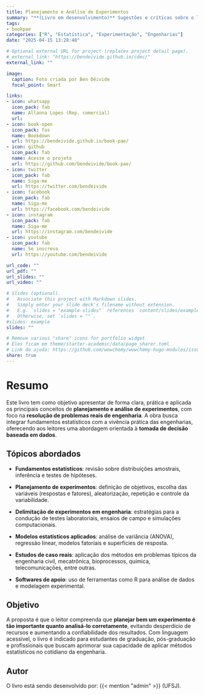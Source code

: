 ```yaml
---
title: Planejamento e Análise de Experimentos
summary: "**(Livro em desenvolvimento)** Sugestões e críticas sobre o livro podem ser enviadas para livrosdeben@gmail.com"
tags:
- bookpae
categories: ["R", "Estatística", "Experimentação", "Engenharias"]
date: "2025-04-15 13:28:48"

# Optional external URL for project (replaces project detail page).
# external_link: "https://bendeivide.github.io/cdec/"
external_link: ""

image:
  caption: Foto criada por Ben Dêivide
  focal_point: Smart

links:
- icon: whatsapp
  icon_pack: fab
  name: Allanna Lopes (Rep. comercial)
  url: 
- icon: book-open
  icon_pack: fas
  name: Bookdown
  url: https://bendeivide.github.io/book-pae/
- icon: github
  icon_pack: fab
  name: Acesse o projeto
  url: https://github.com/bendeivide/book-pae/
- icon: twitter
  icon_pack: fab
  name: Siga-me
  url: https://twitter.com/bendeivide
- icon: facebook
  icon_pack: fab
  name: Siga-me
  url: https://facebook.com/bendeivide
- icon: instagram
  icon_pack: fab
  name: Siga-me
  url: https://instagram.com/bendeivide
- icon: youtube
  icon_pack: fab
  name: Se inscreva
  url: https://youtube.com/bendeivide

url_code: ""
url_pdf: ""
url_slides: ""
url_video: ""

# Slides (optional).
#   Associate this project with Markdown slides.
#   Simply enter your slide deck's filename without extension.
#   E.g. `slides = "example-slides"` references `content/slides/example-slides.md`.
#   Otherwise, set `slides = ""`.
#slides: example
slides: ""

# Remove various "share" icons for portfolio widget
# Eles ficam em theme/starter-academic/data/page_sharer.toml
# Link de ajuda: https://github.com/wowchemy/wowchemy-hugo-modules/issues/1611
share: true
---
```


# Resumo

Este livro tem como objetivo apresentar de forma clara, prática e aplicada os principais conceitos de **planejamento e análise de experimentos**, com foco na **resolução de problemas reais de engenharia**. A obra busca integrar fundamentos estatísticos com a vivência prática das engenharias, oferecendo aos leitores uma abordagem orientada à **tomada de decisão baseada em dados**.

## Tópicos abordados

- **Fundamentos estatísticos**: revisão sobre distribuições amostrais, inferência e testes de hipóteses.

- **Planejamento de experimentos**: definição de objetivos, escolha das variáveis (respostas e fatores), aleatorização, repetição e controle da variabilidade.

- **Delimitação de experimentos em engenharia**: estratégias para a condução de testes laboratoriais, ensaios de campo e simulações computacionais.

- **Modelos estatísticos aplicados**: análise de variância (ANOVA), regressão linear, modelos fatoriais e superfícies de resposta.

- **Estudos de caso reais**: aplicação dos métodos em problemas típicos da engenharia civil, mecatrônica, bioprocessos, química, telecomunicações, entre outras.

- **Softwares de apoio**: uso de ferramentas como R para análise de dados e modelagem experimental.

## Objetivo

A proposta é que o leitor compreenda que **planejar bem um experimento é tão importante quanto analisá-lo corretamente**, evitando desperdício de recursos e aumentando a confiabilidade dos resultados. Com linguagem acessível, o livro é indicado para estudantes de graduação, pós-graduação e profissionais que buscam aprimorar sua capacidade de aplicar métodos estatísticos no cotidiano da engenharia.

## Autor

O livro está sendo desenvolvido por: {{< mention "admin" >}} (UFSJ).
